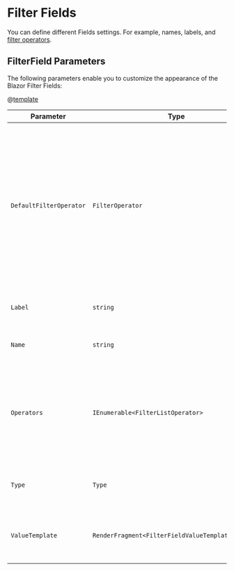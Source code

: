 
# Filter Fields
You can define different Fields settings. For example, names, labels, and [filter operators](slug:filter-operators).

## FilterField Parameters

The following parameters enable you to customize the appearance of the Blazor Filter Fields:

@[template](/_contentTemplates/common/parameters-table-styles.md#table-layout)

| Parameter | Type | Description |
| ----------- | ----------- | ----------- |
| `DefaultFilterOperator` | `FilterOperator` | Sets the default filter operator for the Field. Accepts a member of the `FilterOperator` enum. The selected operator must be applicable for the specific data type. Check the supported options in the [Filter Operators](slug:common-features-filter-operators) article.
| `Label` | `string` | Specifies the string displayed for the given field. |
| `Name` | `string` | Specifies the field to be used when filtering. |
| `Operators` | `IEnumerable<FilterListOperator>` | Specifies the [available filter operators](slug:filter-operators#supported-fields-operators). If not defined, the component will use a default list of available operators based on the field type. |
| `Type` | `Type` | Specifies the field type. This will determine the filter value editor. |
| `ValueTemplate` | `RenderFragment<FilterFieldValueTemplateContext>` | Use to override the default rendering of the filter field value. |
